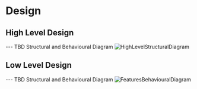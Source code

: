 # Design

## High Level Design 

--- TBD Structural and Behavioural Diagram
![HighLevelStructuralDiagram](https://user-images.githubusercontent.com/94214701/142855555-250fb117-9044-413f-bcb0-2f42c23c534c.png)


## Low Level Design 

--- TBD Structural and Behavioural Diagram
![FeaturesBehaviouralDiagram](https://user-images.githubusercontent.com/94214701/142855805-f7619adb-9ddb-4eb1-87be-3b149f221300.png)


